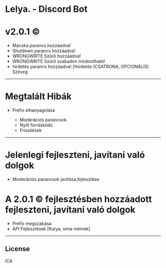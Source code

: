 # Lelya. - Discord Bot


# v2.0.1 &copy;

- Macska parancs hozzáadva!
- Shutdown parancs hozzáadva!
- WRONGWRITE Szűrő hozzáadva!
- WRONGWRITE Szűrő szabadon módosítható!
- hirdetés parancs hozzáadva! [!hirdetés [CSATRONA, OPCIONÁLIS] Szöveg

---- 
# Megtalált Hibák

- Prefix elhanyagolása



  - Moderációs parancsok
  - Nyílt forráskódú
  - Frissítések


---
# Jelenlegi fejleszteni, javítani való dolgok

 - Moderációs parancsok javítása,fejlesztése
 
 # A 2.0.1 &copy; fejlesztésben hozzáadott fejleszteni, javítani való dolgok
 
- Prefix megszabása
- API Fejlesztések [Kutya, sima mémek]

----
License
----

ICA
